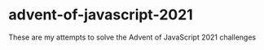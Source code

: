 # advent-of-javascript-2021
These are my attempts to solve the Advent of JavaScript 2021 challenges
